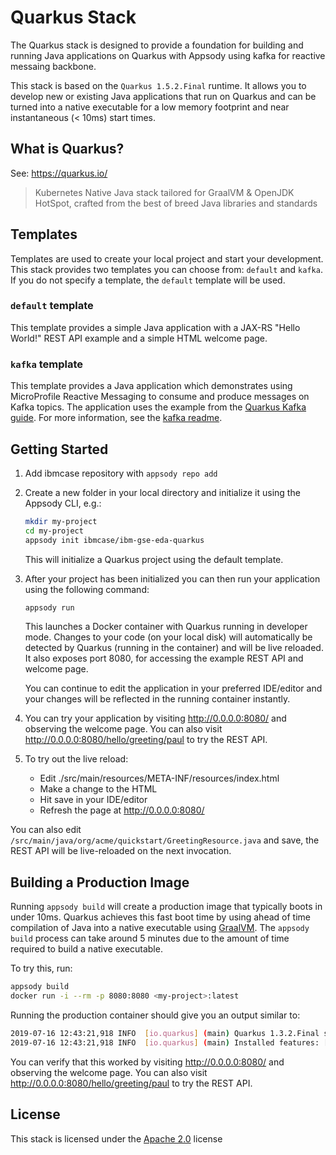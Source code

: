 # Quarkus Stack

The Quarkus stack is designed to provide a foundation for building and running Java applications on Quarkus with Appsody using kafka for reactive messaing backbone.

This stack is based on the `Quarkus 1.5.2.Final` runtime. It allows you to develop new or existing Java applications that run on Quarkus and can be turned into a native executable for a low memory footprint and near instantaneous (< 10ms) start times.

## What is Quarkus?

See: https://quarkus.io/

> Kubernetes Native Java stack tailored for GraalVM & OpenJDK HotSpot, crafted from the best of breed Java libraries and standards

## Templates

Templates are used to create your local project and start your development. This stack provides two templates you can choose from: `default` and `kafka`. If you do not specify a template, the `default` template will be used.

### `default` template

This template provides a simple Java application with a JAX-RS "Hello World!" REST API example and a simple HTML welcome page.

### `kafka` template

This template provides a Java application which demonstrates using MicroProfile Reactive Messaging to consume and produce messages on Kafka topics. The application uses the example from the [Quarkus Kafka guide](https://quarkus.io/guides/kafka). For more information, see the [kafka readme](templates/kafka/README.md).

## Getting Started

1. Add ibmcase repository with `appsody repo add `
1. Create a new folder in your local directory and initialize it using the Appsody CLI, e.g.:

    ```bash
    mkdir my-project
    cd my-project
    appsody init ibmcase/ibm-gse-eda-quarkus
    ```
    This will initialize a Quarkus project using the default template.

1. After your project has been initialized you can then run your application using the following command:

    ```bash
    appsody run
    ```

    This launches a Docker container with Quarkus running in developer mode. Changes to your code (on your local disk) will automatically be detected by Quarkus (running in the container) and will be live reloaded. It also exposes port 8080, for accessing the example REST API and welcome page.

    You can continue to edit the application in your preferred IDE/editor and your changes will be reflected in the running container instantly.

3. You can try your application by visiting http://0.0.0.0:8080/ and observing the welcome page. You can also visit http://0.0.0.0:8080/hello/greeting/paul to try the REST API.

4. To try out the live reload:

    - Edit ./src/main/resources/META-INF/resources/index.html
    - Make a change to the HTML
    - Hit save in your IDE/editor
    - Refresh the page at http://0.0.0.0:8080/

You can also edit `/src/main/java/org/acme/quickstart/GreetingResource.java` and save, the REST API will be live-reloaded on the next invocation.

## Building a Production Image

Running `appsody build` will create a production image that typically boots in under 10ms. Quarkus achieves this fast boot time by using ahead of time compilation of Java into a native executable using [GraalVM](https://www.graalvm.org/). The `appsody build` process can take around 5 minutes due to the amount of time required to build a native executable.

To try this, run:

```bash
appsody build
docker run -i --rm -p 8080:8080 <my-project>:latest
```

Running the production container should give you an output similar to:

```bash
2019-07-16 12:43:21,918 INFO  [io.quarkus] (main) Quarkus 1.3.2.Final started in 0.006s. Listening on: http://0.0.0.0:8080
2019-07-16 12:43:21,918 INFO  [io.quarkus] (main) Installed features: [cdi, resteasy]
```

You can verify that this worked by visiting http://0.0.0.0:8080/ and observing the welcome page. You can also visit http://0.0.0.0:8080/hello/greeting/paul to try the REST API.

## License

This stack is licensed under the [Apache 2.0](./image/LICENSE) license
